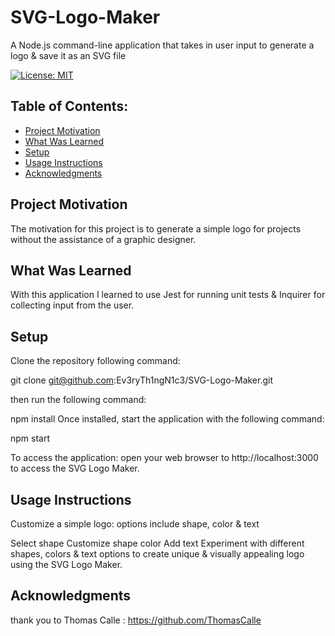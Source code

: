 # SVG-Logo-Maker
A Node.js command-line application that takes in user input to generate a logo 
& save it as an SVG file

[![License: MIT](https://img.shields.io/badge/License-MIT-yellow.svg)](https://opensource.org/licenses/MIT)

## Table of Contents:
- [Project Motivation](#project-motivation)
- [What Was Learned](#what-was-learned)
- [Setup](#setup)
- [Usage Instructions](#usage-instructions)
- [Acknowledgments](#acknowledgments)

## Project Motivation 
The motivation for this project is to generate a simple logo for projects 
without the assistance of a graphic designer.

## What Was Learned
With this application I learned to use Jest for running unit tests
& Inquirer for collecting input from the user.

## Setup
Clone the repository following command:

git clone git@github.com:Ev3ryTh1ngN1c3/SVG-Logo-Maker.git

then run the following command:

npm install
Once installed, start the application with the following command:

npm start

To access the application: open your web browser to http://localhost:3000 to access the SVG Logo Maker.

## Usage Instructions
Customize a simple logo:
options include shape, color & text

Select shape
Customize shape color
Add text
Experiment with different shapes, colors & text options 
to create unique & visually appealing logo using the SVG Logo Maker.

## Acknowledgments
thank you to Thomas Calle : https://github.com/ThomasCalle